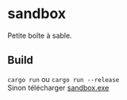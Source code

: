 # sandbox
Petite boîte à sable.
## Build
`cargo run` ou `cargo run --release`  
Sinon télécharger [sandbox.exe](target/release/sandbox.exe)